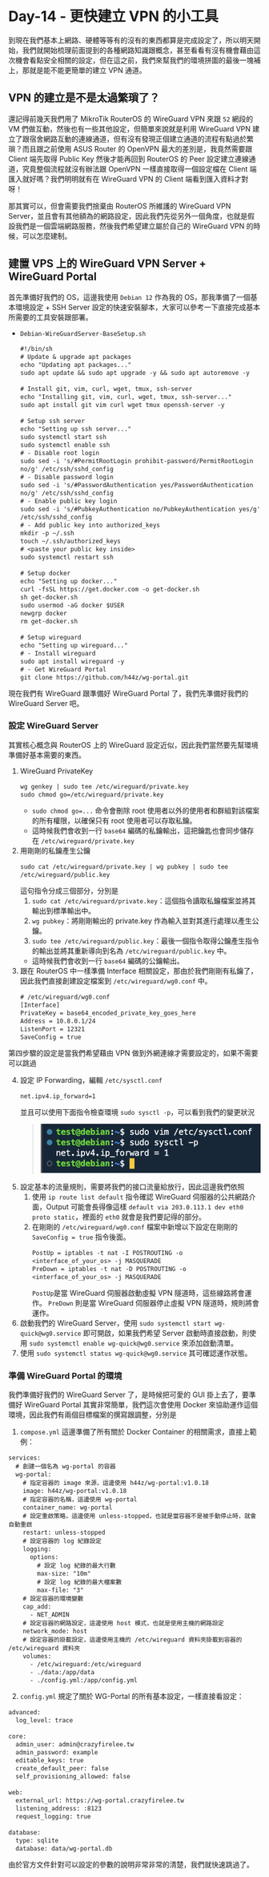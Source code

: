 # Day-14 - 更快建立 VPN 的小工具

到現在我們基本上網路、硬體等等有的沒有的東西都算是完成設定了，所以明天開始，我們就開始梳理前面提到的各種網路知識跟概念，甚至看看有沒有機會藉由這次機會看點安全相關的設定，但在這之前，我們來幫我們的環境拼圖的最後一塊補上，那就是能不能更簡單的建立 VPN 通道。

## VPN 的建立是不是太過繁瑣了？

還記得前幾天我們用了 MikroTik RouterOS 的 WireGuard VPN 來跟 `52` 網段的 VM 們做互動，然後也有一些其他設定，但簡單來說就是利用 WireGuard VPN 建立了跟宿舍網路互動的連線通道，但有沒有發現正個建立通道的流程有點過於繁瑣？而且跟之前使用 ASUS Router 的 OpenVPN 最大的差別是，我竟然需要跟 Client 端先取得 Public Key 然後才能再回到 RouterOS 的 Peer 設定建立連線通道，究竟整個流程就沒有辦法跟 OpenVPN 一樣直接取得一個設定檔在 Client 端匯入就好嗎？我們明明就有在 WireGuard VPN 的 Client 端看到匯入資料才對呀！

那其實可以，但會需要我們捨棄由 RouterOS 所維護的 WireGuard VPN Server，並且會有其他額為的網路設定，因此我們先從另外一個角度，也就是假設我們是一個雲端網路服務，然後我們希望建立屬於自己的 WireGuard VPN 的時候，可以怎麼建制。

## 建置 VPS 上的 WireGuard VPN Server + WireGuard Portal

首先準備好我們的 OS，這邊我使用 `Debian 12` 作為我的 OS，那我準備了一個基本環境設定 + SSH Server 設定的快速安裝腳本，大家可以參考一下直接完成基本所需要的工具安裝跟部署。

- `Debian-WireGuardServer-BaseSetup.sh`

  ```bash=
  #!/bin/sh
  # Update & upgrade apt packages
  echo "Updating apt packages..."
  sudo apt update && sudo apt upgrade -y && sudo apt autoremove -y

  # Install git, vim, curl, wget, tmux, ssh-server
  echo "Installing git, vim, curl, wget, tmux, ssh-server..."
  sudo apt install git vim curl wget tmux openssh-server -y

  # Setup ssh server
  echo "Setting up ssh server..."
  sudo systemctl start ssh
  sudo systemctl enable ssh
  # - Disable root login
  sudo sed -i 's/#PermitRootLogin prohibit-password/PermitRootLogin no/g' /etc/ssh/sshd_config
  # - Disable password login
  sudo sed -i 's/#PasswordAuthentication yes/PasswordAuthentication no/g' /etc/ssh/sshd_config
  # - Enable public key login
  sudo sed -i 's/#PubkeyAuthentication no/PubkeyAuthentication yes/g' /etc/ssh/sshd_config
  # - Add public key into authorized_keys
  mkdir -p ~/.ssh
  touch ~/.ssh/authorized_keys
  # <paste your public key inside>
  sudo systemctl restart ssh

  # Setup docker
  echo "Setting up docker..."
  curl -fsSL https://get.docker.com -o get-docker.sh
  sh get-docker.sh
  sudo usermod -aG docker $USER
  newgrp docker
  rm get-docker.sh

  # Setup wireguard
  echo "Setting up wireguard..."
  # - Install wireguard
  sudo apt install wireguard -y
  # - Get WireGuard Portal
  git clone https://github.com/h44z/wg-portal.git
  ```

現在我們有 WireGuard 跟準備好 WireGuard Portal 了，我們先準備好我們的 WireGuard Server 吧。

### 設定 WireGuard Server

其實核心概念與 RouterOS 上的 WireGuard 設定近似，因此我們當然要先幫環境準備好基本需要的東西。

1. WireGuard PrivateKey
   ```bash=
   wg genkey | sudo tee /etc/wireguard/private.key
   sudo chmod go=/etc/wireguard/private.key
   ```
   - `sudo chmod go=...` 命令會刪除 root 使用者以外的使用者和群組對該檔案的所有權限，以確保只有 root 使用者可以存取私鑰。
   - 這時候我們會收到一行 `base64` 編碼的私鑰輸出，這把鑰匙也會同步儲存在 `/etc/wireguard/private.key`
2. 用剛剛的私鑰產生公鑰
   ```bash=
   sudo cat /etc/wireguard/private.key | wg pubkey | sudo tee /etc/wireguard/public.key
   ```
   這句指令分成三個部分，分別是
   1. `sudo cat /etc/wireguard/private.key`：這個指令讀取私鑰檔案並將其輸出到標準輸出中。
   2. `wg pubkey`：將剛剛輸出的 private.key 作為輸入並對其進行處理以產生公鑰。
   3. `sudo tee /etc/wireguard/public.key`：最後一個指令取得公鑰產生指令的輸出並將其重新導向到名為 `/etc/wireguard/public.key` 中。
   - 這時候我們會收到一行 `base64` 編碼的公鑰輸出。
3. 跟在 RouterOS 中一樣準備 Interface 相關設定，那由於我們剛剛有私鑰了，因此我們直接創建設定檔案到 `/etc/wireguard/wg0.conf` 中。
   ```conf=
   # /etc/wireguard/wg0.conf
   [Interface]
   PrivateKey = base64_encoded_private_key_goes_here
   Address = 10.8.0.1/24
   ListenPort = 12321
   SaveConfig = true
   ```

第四步驟的設定是當我們希望藉由 VPN 做到外網連線才需要設定的，如果不需要可以跳過

4. 設定 IP Forwarding，編輯 `/etc/sysctl.conf`
   ```conf=
   net.ipv4.ip_forward=1
   ```
   並且可以使用下面指令檢查環境 `sudo sysctl -p`，可以看到我們的變更狀況
   > ![Command sysctl -p check](https://raw.githubusercontent.com/fdff87554/iThome-Ironman/main/2023/%E8%AA%92%EF%BC%8C%E6%83%B3%E4%B8%8D%E5%88%B0%E6%9C%89%E4%B8%80%E5%A4%A9%E6%90%9E%E6%87%82%E7%B6%B2%E8%B7%AF%E6%98%AF%E5%9B%A0%E7%82%BA%E5%AE%BF%E8%88%8D%E5%AD%B8%E9%95%B7%E9%80%BC%E6%88%91%E7%9A%84QQ%EF%BC%8130%E5%A4%A9%E7%9A%84%E5%AE%BF%E8%88%8D%E7%B6%B2%E8%B7%AF%E6%9E%B6%E8%A8%AD/Images/Command-sysctl--p-check.png)
5. 設定基本的流量規則，需要將我們的接口流量給放行，因此這邊我們依照
   1. 使用 `ip route list default` 指令確認 WireGuard 伺服器的公共網路介面，Output 可能會長得像這樣 `default via 203.0.113.1 dev eth0 proto static`，裡面的 `eth0` 就會是我們要記得的部分。
   2. 在剛剛的 `/etc/wireguard/wg0.conf` 檔案中新增以下設定在剛剛的 `SaveConfig = true` 指令後面。
      ```config=
      PostUp = iptables -t nat -I POSTROUTING -o <interface_of_your_os> -j MASQUERADE
      PreDown = iptables -t nat -D POSTROUTING -o <interface_of_your_os> -j MASQUERADE
      ```
      `PostUp`是當 WireGuard 伺服器啟動虛擬 VPN 隧道時，這些線路將會運作。
      `PreDown` 則是當 WireGuard 伺服器停止虛擬 VPN 隧道時，規則將會運作。
6. 啟動我們的 WireGuard Server，使用 `sudo systemctl start wg-quick@wg0.service` 即可開啟，如果我們希望 Server 啟動時直接啟動，則使用 `sudo systemctl enable wg-quick@wg0.service` 來添加啟動清單。
7. 使用 `sudo systemctl status wg-quick@wg0.service` 其可確認運作狀態。

### 準備 WireGuard Portal 的環境

我們準備好我們的 WireGuard Server 了，是時候把可愛的 GUI 掛上去了，要準備好 WireGuard Portal 其實非常簡單，我們這次會使用 Docker 來協助運作這個環境，因此我們有兩個目標檔案的撰寫跟調整，分別是

1. `compose.yml` 這邊準備了所有關於 Docker Container 的相關需求，直接上範例：

```yaml=
services:
  # 創建一個名為 wg-portal 的容器
  wg-portal:
    # 指定容器的 image 來源，這邊使用 h44z/wg-portal:v1.0.18
    image: h44z/wg-portal:v1.0.18
    # 指定容器的名稱，這邊使用 wg-portal
    container_name: wg-portal
    # 設定重啟策略，這邊使用 unless-stopped，也就是當容器不是被手動停止時，就會自動重啟
    restart: unless-stopped
    # 設定容器的 log 紀錄設定
    logging:
      options:
        # 設定 log 紀錄的最大行數
        max-size: "10m"
        # 設定 log 紀錄的最大檔案數
        max-file: "3"
    # 設定容器的環境變數
    cap_add:
      - NET_ADMIN
    # 設定容器的網路設定，這邊使用 host 模式，也就是使用主機的網路設定
    network_mode: host
    # 設定容器的掛載設定，這邊使用主機的 /etc/wireguard 資料夾掛載到容器的 /etc/wireguard 資料夾
    volumes:
      - /etc/wireguard:/etc/wireguard
      - ./data:/app/data
      - ./config.yml:/app/config.yml
```

2. `config.yml` 規定了關於 WG-Portal 的所有基本設定，一樣直接看設定：

```yaml=
advanced:
  log_level: trace

core:
  admin_user: admin@crazyfirelee.tw
  admin_password: example
  editable_keys: true
  create_default_peer: false
  self_provisioning_allowed: false

web:
  external_url: https://wg-portal.crazyfirelee.tw
  listening_address: :8123
  request_logging: true

database:
  type: sqlite
  database: data/wg-portal.db
```

由於官方文件針對可以設定的參數的說明非常非常的清楚，我們就快速跳過了。

